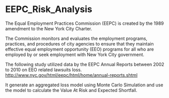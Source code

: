 # EEPC_Risk_Analysis
The Equal Employment Practices Commission (EEPC) is created by the 1989 amendment to the New York City Charter. 

The Commission monitors and evaluates the employment programs, practices, 
and procedures of city agencies to ensure that they maintain effective equal employment opportunity (EEO) programs 
for all who are employed by or seek employment with New York City government.  

The following study utilized data by the EEPC Annual Reports between 2002 to 2010 on EEO related lawsuits loss.
http://www.nyc.gov/html/eepc/html/home/annual-reports.shtml    

It generate an aggregated loss model using Monte Carlo Simulation and use the model to calculate the Value At Risk and Expected Shortfall. 
